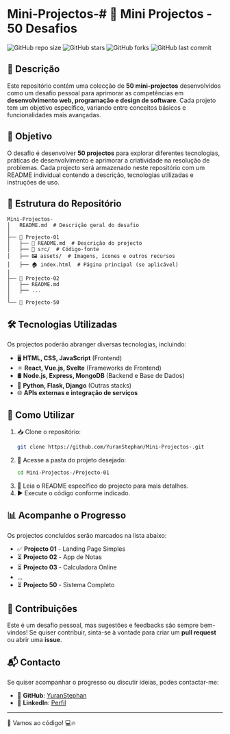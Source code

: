 # Mini-Projectos-# 🚀 Mini Projectos - 50 Desafios

![GitHub repo size](https://img.shields.io/github/repo-size/YuranStephan/Mini-Projectos-?style=flat-square)
![GitHub stars](https://img.shields.io/github/stars/YuranStephan/Mini-Projectos-?style=flat-square)
![GitHub forks](https://img.shields.io/github/forks/YuranStephan/Mini-Projectos-?style=flat-square)
![GitHub last commit](https://img.shields.io/github/last-commit/YuranStephan/Mini-Projectos-?style=flat-square)

## 📌 Descrição
Este repositório contém uma colecção de **50 mini-projectos** desenvolvidos como um desafio pessoal para aprimorar as competências em **desenvolvimento web, programação e design de software**. Cada projeto tem um objetivo específico, variando entre conceitos básicos e funcionalidades mais avançadas.

## 🎯 Objetivo
O desafio é desenvolver **50 projectos** para explorar diferentes tecnologias, práticas de desenvolvimento e aprimorar a criatividade na resolução de problemas. Cada projecto será armazenado neste repositório com um README individual contendo a descrição, tecnologias utilizadas e instruções de uso.

## 📂 Estrutura do Repositório
```
Mini-Projectos-
│   README.md  # Descrição geral do desafio
│
├── 📁 Projecto-01
│   ├── 📄 README.md  # Descrição do projecto
│   ├── 📜 src/  # Código-fonte
│   ├── 🖼️ assets/  # Imagens, ícones e outros recursos
│   ├── 🏠 index.html  # Página principal (se aplicável)
│
├── 📁 Projecto-02
│   ├── README.md
│   ├── ...
│
└── 📁 Projecto-50
```

## 🛠️ Tecnologias Utilizadas
Os projectos poderão abranger diversas tecnologias, incluindo:
- 🖥️ **HTML, CSS, JavaScript** (Frontend)
- ⚛️ **React, Vue.js, Svelte** (Frameworks de Frontend)
- 🛢️ **Node.js, Express, MongoDB** (Backend e Base de Dados)
- 🐍 **Python, Flask, Django** (Outras stacks)
- 🌐 **APIs externas e integração de serviços**

## 🔧 Como Utilizar
1. 📥 Clone o repositório:
   ```sh
   git clone https://github.com/YuranStephan/Mini-Projectos-.git
   ```
2. 📂 Acesse a pasta do projeto desejado:
   ```sh
   cd Mini-Projectos-/Projecto-01
   ```
3. 📖 Leia o README específico do projecto para mais detalhes.
4. ▶️ Execute o código conforme indicado.

## 📊 Acompanhe o Progresso
Os projectos concluídos serão marcados na lista abaixo:
- ✅ **Projecto 01** - Landing Page Simples
- ⏳ **Projecto 02** - App de Notas
- ⏳ **Projecto 03** - Calculadora Online
- ...
- ⏳ **Projecto 50** - Sistema Completo

## 🤝 Contribuições
Este é um desafio pessoal, mas sugestões e feedbacks são sempre bem-vindos! Se quiser contribuir, sinta-se à vontade para criar um **pull request** ou abrir uma **issue**.

## 📬 Contacto
Se quiser acompanhar o progresso ou discutir ideias, podes contactar-me:
- 🐙 **GitHub**: [YuranStephan](https://github.com/YuranStephan)
- 🔗 **LinkedIn**: [Perfil](https://www.linkedin.com/in/yuranstefan/)

---
🚀 Vamos ao código! 💻🔥




